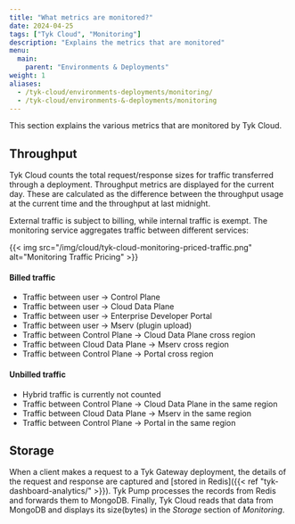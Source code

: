 ```yaml
---
title: "What metrics are monitored?"
date: 2024-04-25
tags: ["Tyk Cloud", "Monitoring"]
description: "Explains the metrics that are monitored"
menu:
  main:
    parent: "Environments & Deployments"
weight: 1
aliases:
  - /tyk-cloud/environments-deployments/monitoring/
  - /tyk-cloud/environments-&-deployments/monitoring
---
```


This section explains the various metrics that are monitored by Tyk Cloud.

## Throughput

Tyk Cloud counts the total request/response sizes for traffic transferred through a deployment. Throughput metrics are displayed for the current day. These are calculated as the difference between the throughput usage at the current time and the throughput at last midnight.

External traffic is subject to billing, while internal traffic is exempt. The monitoring service aggregates traffic between different services:

{{< img src="/img/cloud/tyk-cloud-monitoring-priced-traffic.png" alt="Monitoring Traffic Pricing" >}}

#### Billed traffic

- Traffic between user → Control Plane
- Traffic between user → Cloud Data Plane
- Traffic between user → Enterprise Developer Portal
- Traffic between user → Mserv (plugin upload)
- Traffic between Control Plane → Cloud Data Plane cross region
- Traffic between Cloud Data Plane → Mserv cross region
- Traffic between Control Plane → Portal cross region

#### Unbilled traffic

- Hybrid traffic is currently not counted
- Traffic between Control Plane → Cloud Data Plane in the same region
- Traffic between Cloud Data Plane → Mserv in the same region
- Traffic between Control Plane → Portal in the same region

## Storage

When a client makes a request to a Tyk Gateway deployment, the details of the request and response are captured and [stored in Redis]({{< ref "tyk-dashboard-analytics/" >}}). Tyk Pump processes the records from Redis and forwards them to MongoDB. Finally, Tyk Cloud reads that data from MongoDB and displays its size(bytes) in the _Storage_ section of _Monitoring_.
